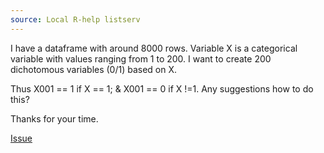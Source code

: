 ```yaml
---
source: Local R-help listserv
---
```


I have a dataframe with around 8000 rows. Variable X is a categorical variable with values ranging from 1 to 200. I want to create 200 dichotomous variables (0/1) based on X. 

Thus X001 == 1 if X == 1; & X001 == 0 if X !=1. Any suggestions how to do this? 

Thanks for your time. 

[Issue](https://github.com/noamross/zero-dependency-problems/issues/12)